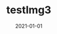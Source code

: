 ---
slug: "/images/testimg3"
date: "2021-01-01"
title: "testImg3"
type: "Image post"
img: ../images/test4.png
---